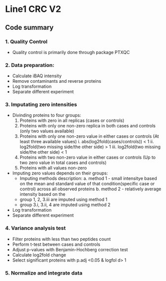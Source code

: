 # Line1 CRC V2

## Code summary

### 1. Quality Control
* Quality control is primarily done through package PTXQC

### 2. Data preparation:
* Calculate iBAQ intensity
* Remove contaminants and reverse proteins
* Log transformation
* Separate different experiment

### 3. Imputating zero intensities
* Divinding proteins to four groups:
  	 1. Proteins with zero in all replicas (cases or controls)
  	 2. Proteins with only one non-zero replica in both cases and controls (only two values available)
  	 3. Proteins with only one non-zero value in either cases or controls (At least three available values)
  	 	i. abs(log2fold(cases/controls)) < 1
  	 	ii. log2fold(two missing side/the other side) > 1 
  	 	iii. log2fold(two missing side/the other side) < 1
  	 4. Proteins with two non-zero value in either cases or controls (Up to two zero value in total cases and controls)
  	 5. Proteins with all values non-zero
* Imputing zero values depends on their groups:
  	 * Imputing methods description:
  	 	a. method 1 - small intensitye based on the mean and standard value of that condition(specific case or control) across all observed proteins
  	 	b. method 2	- relatively average intensity based on the  
  	 * group 1, 2, 3.iii are imputed using method 1
  	 * group 3.i, 3.ii, 4 are imputed using method 2
* Log transformation
* Separate different experiment

###	4. Variance analysis test
* Filter proteins with less than two peptides count
* Perform t-test between cases and controls
* Adjust p-values with Benjamin-Hochberg correction test
* Calculate log2fold change
* Select significant proteins with p.adj <0.05 & logfol d> 1
###	5. Normalize and integrate data